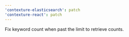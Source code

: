 ```yaml
---
'contexture-elasticsearch': patch
'contexture-react': patch
---
```


Fix keyword count when past the limit to retrieve counts.
